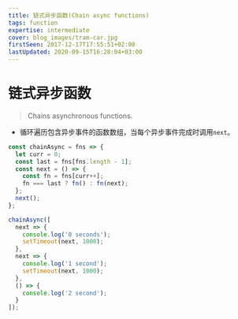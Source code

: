 ```yaml
---
title: 链式异步函数(Chain async functions)
tags: function
expertise: intermediate
cover: blog_images/tram-car.jpg
firstSeen: 2017-12-17T17:55:51+02:00
lastUpdated: 2020-09-15T16:28:04+03:00
---
```


# 链式异步函数
> Chains asynchronous functions.

- 循环遍历包含异步事件的函数数组，当每个异步事件完成时调用`next`。

```js
const chainAsync = fns => {
  let curr = 0;
  const last = fns[fns.length - 1];
  const next = () => {
    const fn = fns[curr++];
    fn === last ? fn() : fn(next);
  };
  next();
};
```

```js
chainAsync([
  next => {
    console.log('0 seconds');
    setTimeout(next, 1000);
  },
  next => {
    console.log('1 second');
    setTimeout(next, 1000);
  },
  () => {
    console.log('2 second');
  }
]);
```

